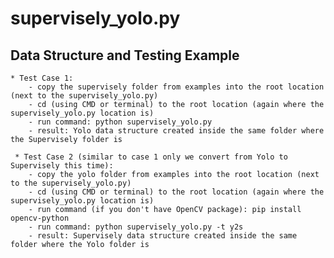 # supervisely_yolo.py

 ## Data Structure and Testing Example
    * Test Case 1:
        - copy the supervisely folder from examples into the root location (next to the supervisely_yolo.py)
        - cd (using CMD or terminal) to the root location (again where the supervisely_yolo.py location is)
        - run command: python supervisely_yolo.py
        - result: Yolo data structure created inside the same folder where the Supervisely folder is
     
     * Test Case 2 (similar to case 1 only we convert from Yolo to Supervisely this time):
        - copy the yolo folder from examples into the root location (next to the supervisely_yolo.py)
        - cd (using CMD or terminal) to the root location (again where the supervisely_yolo.py location is)
        - run command (if you don't have OpenCV package): pip install opencv-python
        - run command: python supervisely_yolo.py -t y2s
        - result: Supervisely data structure created inside the same folder where the Yolo folder is